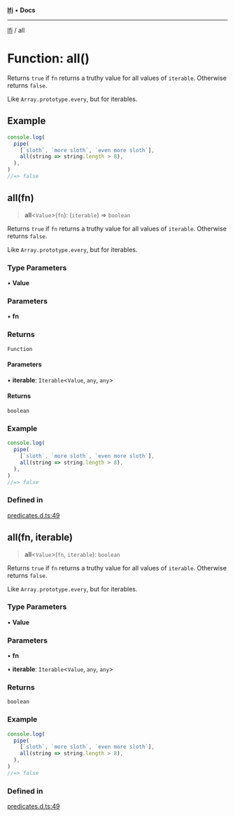 [**lfi**](../readme.md) • **Docs**

***

[lfi](../globals.md) / all

# Function: all()

Returns `true` if `fn` returns a truthy value for all values of `iterable`.
Otherwise returns `false`.

Like `Array.prototype.every`, but for iterables.

## Example

```js
console.log(
  pipe(
    [`sloth`, `more sloth`, `even more sloth`],
    all(string => string.length > 8),
  ),
)
//=> false
```

## all(fn)

> **all**\<`Value`\>(`fn`): (`iterable`) => `boolean`

Returns `true` if `fn` returns a truthy value for all values of `iterable`.
Otherwise returns `false`.

Like `Array.prototype.every`, but for iterables.

### Type Parameters

• **Value**

### Parameters

• **fn**

### Returns

`Function`

#### Parameters

• **iterable**: `Iterable`\<`Value`, `any`, `any`\>

#### Returns

`boolean`

### Example

```js
console.log(
  pipe(
    [`sloth`, `more sloth`, `even more sloth`],
    all(string => string.length > 8),
  ),
)
//=> false
```

### Defined in

[predicates.d.ts:49](https://github.com/TomerAberbach/lfi/blob/a3eb3a94b2928b5200a7bcd0a14fdc70f0cb5947/src/operations/predicates.d.ts#L49)

## all(fn, iterable)

> **all**\<`Value`\>(`fn`, `iterable`): `boolean`

Returns `true` if `fn` returns a truthy value for all values of `iterable`.
Otherwise returns `false`.

Like `Array.prototype.every`, but for iterables.

### Type Parameters

• **Value**

### Parameters

• **fn**

• **iterable**: `Iterable`\<`Value`, `any`, `any`\>

### Returns

`boolean`

### Example

```js
console.log(
  pipe(
    [`sloth`, `more sloth`, `even more sloth`],
    all(string => string.length > 8),
  ),
)
//=> false
```

### Defined in

[predicates.d.ts:49](https://github.com/TomerAberbach/lfi/blob/a3eb3a94b2928b5200a7bcd0a14fdc70f0cb5947/src/operations/predicates.d.ts#L49)
